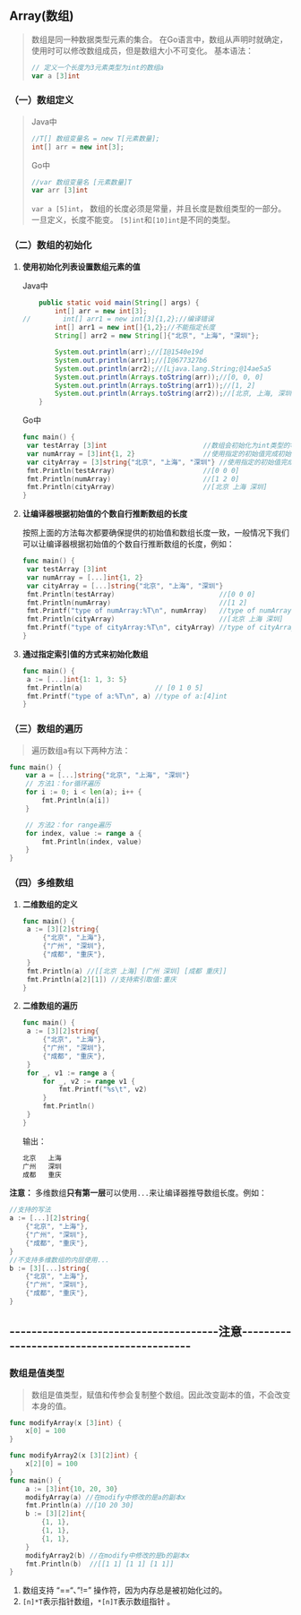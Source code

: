 ## Array(数组)

>  数组是同一种数据类型元素的集合。 在Go语言中，数组从声明时就确定，使用时可以修改数组成员，但是数组大小不可变化。 基本语法： 
>
> ```go
> // 定义一个长度为3元素类型为int的数组a
> var a [3]int
> ```
>
> 

### （一）数组定义

> Java中
>
> ```java
> //T[] 数组变量名 = new T[元素数量];
> int[] arr = new int[3];
> ```
>
> Go中
>
> ```go
> //var 数组变量名 [元素数量]T
> var arr [3]int
> ```
>
>  `var a [5]int`， 数组的长度必须是常量，并且长度是数组类型的一部分。一旦定义，长度不能变。 `[5]int`和`[10]int`是不同的类型。 

### （二）数组的初始化

1. **使用初始化列表设置数组元素的值**

   Java中

   ```java
       public static void main(String[] args) {
           int[] arr = new int[3];
   //        int[] arr1 = new int[3]{1,2};//编译错误
           int[] arr1 = new int[]{1,2};//不能指定长度
           String[] arr2 = new String[]{"北京", "上海", "深圳"};
   
           System.out.println(arr);//[I@1540e19d
           System.out.println(arr1);//[I@677327b6
           System.out.println(arr2);//[Ljava.lang.String;@14ae5a5
           System.out.println(Arrays.toString(arr));//[0, 0, 0]
           System.out.println(Arrays.toString(arr1));//[1, 2]
           System.out.println(Arrays.toString(arr2));//[北京, 上海, 深圳]
       }
   ```

   

   Go中

   ```go
   func main() {
   	var testArray [3]int                        //数组会初始化为int类型的零值
   	var numArray = [3]int{1, 2}                 //使用指定的初始值完成初始化
   	var cityArray = [3]string{"北京", "上海", "深圳"} //使用指定的初始值完成初始化
   	fmt.Println(testArray)                      //[0 0 0]
   	fmt.Println(numArray)                       //[1 2 0]
   	fmt.Println(cityArray)                      //[北京 上海 深圳]
   }
   ```

   

2. **让编译器根据初始值的个数自行推断数组的长度**

    按照上面的方法每次都要确保提供的初始值和数组长度一致，一般情况下我们可以让编译器根据初始值的个数自行推断数组的长度，例如： 

   ```go
   func main() {
   	var testArray [3]int
   	var numArray = [...]int{1, 2}
   	var cityArray = [...]string{"北京", "上海", "深圳"}
   	fmt.Println(testArray)                          //[0 0 0]
   	fmt.Println(numArray)                           //[1 2]
   	fmt.Printf("type of numArray:%T\n", numArray)   //type of numArray:[2]int
   	fmt.Println(cityArray)                          //[北京 上海 深圳]
   	fmt.Printf("type of cityArray:%T\n", cityArray) //type of cityArray:[3]string
   }
   ```

   

3. **通过指定索引值的方式来初始化数组**

   ```go
   func main() {
   	a := [...]int{1: 1, 3: 5}
   	fmt.Println(a)                  // [0 1 0 5]
   	fmt.Printf("type of a:%T\n", a) //type of a:[4]int
   }
   ```

   

### （三）数组的遍历

>  遍历数组a有以下两种方法： 

```go
func main() {
	var a = [...]string{"北京", "上海", "深圳"}
	// 方法1：for循环遍历
	for i := 0; i < len(a); i++ {
		fmt.Println(a[i])
	}

	// 方法2：for range遍历
	for index, value := range a {
		fmt.Println(index, value)
	}
}
```

### （四）多维数组

1. **二维数组的定义**

   ```go
   func main() {
   	a := [3][2]string{
   		{"北京", "上海"},
   		{"广州", "深圳"},
   		{"成都", "重庆"},
   	}
   	fmt.Println(a) //[[北京 上海] [广州 深圳] [成都 重庆]]
   	fmt.Println(a[2][1]) //支持索引取值:重庆
   }
   ```

   

2. **二维数组的遍历**

   ```go
   func main() {
   	a := [3][2]string{
   		{"北京", "上海"},
   		{"广州", "深圳"},
   		{"成都", "重庆"},
   	}
   	for _, v1 := range a {
   		for _, v2 := range v1 {
   			fmt.Printf("%s\t", v2)
   		}
   		fmt.Println()
   	}
   }
   ```

   输出：

   ```go
   北京	上海	
   广州	深圳	
   成都	重庆	
   ```

   

 **注意：** 多维数组**只有第一层**可以使用`...`来让编译器推导数组长度。例如： 

```go 
//支持的写法
a := [...][2]string{
	{"北京", "上海"},
	{"广州", "深圳"},
	{"成都", "重庆"},
}
//不支持多维数组的内层使用...
b := [3][...]string{
	{"北京", "上海"},
	{"广州", "深圳"},
	{"成都", "重庆"},
}
```



## --------------------------------------注意------------------------------------------

### 数组是值类型

>  数组是值类型，赋值和传参会复制整个数组。因此改变副本的值，不会改变本身的值。 

```go
func modifyArray(x [3]int) {
	x[0] = 100
}

func modifyArray2(x [3][2]int) {
	x[2][0] = 100
}
func main() {
	a := [3]int{10, 20, 30}
	modifyArray(a) //在modify中修改的是a的副本x
	fmt.Println(a) //[10 20 30]
	b := [3][2]int{
		{1, 1},
		{1, 1},
		{1, 1},
	}
	modifyArray2(b) //在modify中修改的是b的副本x
	fmt.Println(b)  //[[1 1] [1 1] [1 1]]
}
```



1. 数组支持 “==“、”!=” 操作符，因为内存总是被初始化过的。
2. `[n]*T`表示指针数组，`*[n]T`表示数组指针 。